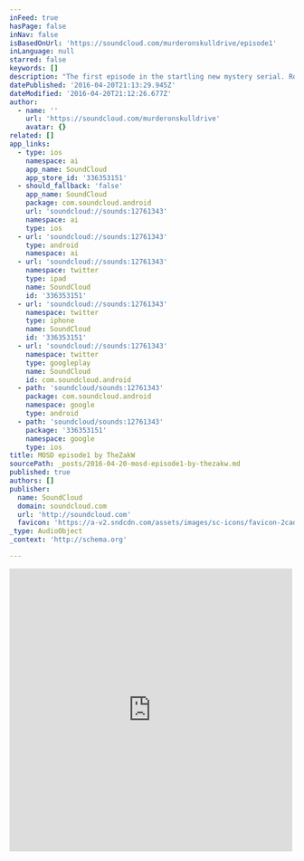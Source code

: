 ```yaml
---
inFeed: true
hasPage: false
inNav: false
isBasedOnUrl: 'https://soundcloud.com/murderonskulldrive/episode1'
inLanguage: null
starred: false
keywords: []
description: "The first episode in the startling new mystery serial. Roderick and Nancy are having dinner at Nigel's house. I'm sure nothing will go wrong. No, nothing at all. Should be a pleasant evening, with no murders whatsoever. Yes I'm quite sure of it."
datePublished: '2016-04-20T21:13:29.945Z'
dateModified: '2016-04-20T21:12:26.677Z'
author:
  - name: ''
    url: 'https://soundcloud.com/murderonskulldrive'
    avatar: {}
related: []
app_links:
  - type: ios
    namespace: ai
    app_name: SoundCloud
    app_store_id: '336353151'
  - should_fallback: 'false'
    app_name: SoundCloud
    package: com.soundcloud.android
    url: 'soundcloud://sounds:12761343'
    namespace: ai
    type: ios
  - url: 'soundcloud://sounds:12761343'
    type: android
    namespace: ai
  - url: 'soundcloud://sounds:12761343'
    namespace: twitter
    type: ipad
    name: SoundCloud
    id: '336353151'
  - url: 'soundcloud://sounds:12761343'
    namespace: twitter
    type: iphone
    name: SoundCloud
    id: '336353151'
  - url: 'soundcloud://sounds:12761343'
    namespace: twitter
    type: googleplay
    name: SoundCloud
    id: com.soundcloud.android
  - path: 'soundcloud/sounds:12761343'
    package: com.soundcloud.android
    namespace: google
    type: android
  - path: 'soundcloud/sounds:12761343'
    package: '336353151'
    namespace: google
    type: ios
title: MOSD episode1 by TheZakW
sourcePath: _posts/2016-04-20-mosd-episode1-by-thezakw.md
published: true
authors: []
publisher:
  name: SoundCloud
  domain: soundcloud.com
  url: 'http://soundcloud.com'
  favicon: 'https://a-v2.sndcdn.com/assets/images/sc-icons/favicon-2cadd14b.ico'
_type: AudioObject
_context: 'http://schema.org'

---
```

<iframe src="https://cdn.embedly.com/widgets/media.html?src=https%3A%2F%2Fw.soundcloud.com%2Fplayer%2F%3Fvisual%3Dtrue%26url%3Dhttps%253A%252F%252Fapi.soundcloud.com%252Ftracks%252F12761343%26show_artwork%3Dtrue&amp;url=https%3A%2F%2Fsoundcloud.com%2Fmurderonskulldrive%2Fepisode1&amp;image=http%3A%2F%2Fi1.sndcdn.com%2Fartworks-000008746485-h6u6qx-t500x500.jpg&amp;key=b7d04c9b404c499eba89ee7072e1c4f7&amp;type=text%2Fhtml&amp;schema=soundcloud" width="500" height="500" scrolling="no" frameborder="0" allowfullscreen="" style=""></iframe>
